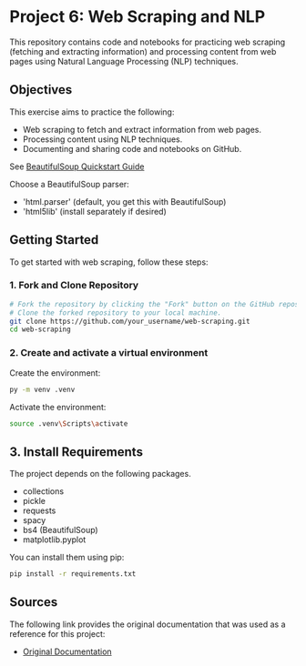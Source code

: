 # Project 6: Web Scraping and NLP

This repository contains code and notebooks for practicing web scraping (fetching and extracting information) and processing content from web pages using Natural Language Processing (NLP) techniques.

## Objectives

This exercise aims to practice the following:

- Web scraping to fetch and extract information from web pages.
- Processing content using NLP techniques.
- Documenting and sharing code and notebooks on GitHub.

See [BeautifulSoup Quickstart Guide](https://www.crummy.com/software/BeautifulSoup/bs4/doc/#quick-start)

Choose a BeautifulSoup parser:

- 'html.parser' (default, you get this with BeautifulSoup)
- 'html5lib' (install separately if desired)

## Getting Started

To get started with web scraping, follow these steps:

### 1. Fork and Clone Repository

```bash
# Fork the repository by clicking the "Fork" button on the GitHub repository page.
# Clone the forked repository to your local machine.
git clone https://github.com/your_username/web-scraping.git
cd web-scraping
```
### 2. Create and activate a virtual environment

Create the environment:

```bash
py -m venv .venv
```

Activate the environment:

```bash
source .venv\Scripts\activate
```

## 3. Install Requirements

The project depends on the following packages. 

- collections
- pickle
- requests
- spacy
- bs4 (BeautifulSoup)
- matplotlib.pyplot


You can install them using pip:

```bash
pip install -r requirements.txt
```

## Sources

The following link provides the original documentation that was used as a reference for this project:

- [Original Documentation](https://github.com/denisecase/620-mod6-web-scraping)


